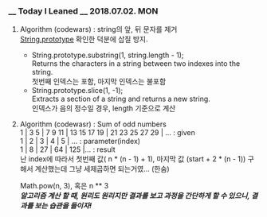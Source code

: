 ### **__ Today I Leaned __ 2018.07.02. MON**

1. Algorithm (codewars) : string의 앞, 뒤 문자를 제거  
   [String.prototype](https://developer.mozilla.org/ko/docs/Web/JavaScript/Reference/Global_Objects/String/prototype) 확인한 덕분에 삽질 방지. 

   - String.prototype.substring(1, string.length - 1);  
     Returns the characters in a string between two indexes into the string.  
     첫번째 인덱스는 포함, 마지막 인덱스는 불포함
   - String.prototype.slice(1, -1);  
     Extracts a section of a string and returns a new string.  
     인덱스가 음의 정수일 경우, length 기준으로 계산

2. Algorithm (codewasr) : Sum of odd numbers  
   1 | 3 5 | 7 9 11 | 13 15 17 19 | 21 23 25 27 29 | ...  : given  
   1 |   2  |      3     |          4          |             5             | ...  : parameter(index)  
   1 |   8  |     27    |         64         |           125           |...  : result  
   난 index에 따라서 첫번째 값( n * (n - 1) + 1), 마지막 값 (start + 2 * (n - 1)) 구해서 계산했는데 그냥 세제곱하면 되는거였... (한숨)  

   Math.pow(n, 3), 혹은 n ** 3  
   ***알고리즘 계산 할 때, 원리도 원리지만 결과를 보고 과정을 간단하게 할 수 있으니, 결과를 보는 습관을 들이자!***

   